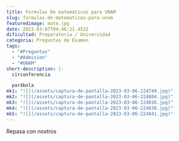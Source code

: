 ```yaml
---
title: Formulas De matemáticas para UNAM
slug: formulas-de-matematicas-para-unam
featuredimage: mate.jpg
date: 2023-03-07T04:46:21.452Z
dificultad: Preparatoria / Universidad
categoria: Preguntas de Examen
tags:
  - "#Preguntas"
  - "#Admision"
  - "#UNAM"
short-description: |-
  circunferencia 

  parábola
mk1: "![](/assets/captura-de-pantalla-2023-03-06-224749.jpg)"
mk2: "![](/assets/captura-de-pantalla-2023-03-06-224804.jpg)"
mk3: "![](/assets/captura-de-pantalla-2023-03-06-224816.jpg)"
mk4: "![](/assets/captura-de-pantalla-2023-03-06-224830.jpg)"
mk5: "![](/assets/captura-de-pantalla-2023-03-06-224841.jpg)"
---
```

R﻿epasa con nostros